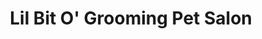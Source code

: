 ---
title: "Lil Bit O' Grooming Pet Salon"
url: /spokane/lil-bit-o-grooming-pet-salon/
shop: Tiere
---